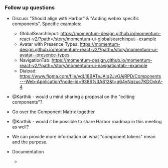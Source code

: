 ### Follow up questions

- Discuss "Should align with Harbor" & "Adding webex specific components".
  Specific examples:
  - GlobalSearchInput: <https://momentum-design.github.io/momentum-react-v2/?path=/story/momentum-ui-globalsearchinput--example>
  - Avatar with Presence Types: <https://momentum-design.github.io/momentum-react-v2/?path=/story/momentum-ui-avatar--presence-types>
  - NavigationTab: <https://momentum-design.github.io/momentum-react-v2/?path=/story/momentum-ui-navigationtab--example>
  - Dialpad: <https://www.figma.com/file/vdL18BATeJAIq2JvGAjRPD/Components---Web-Application?node-id=9386%3A812&t=q64yNqzuc7KDOvkA-4>

- @Karthik - would u mind sharing a proposal on the "editing components"?

- Go over the Component Matrix together

- @Karthik - would it be possible to share Harbor roadmap in this meeting as well?

- We can provide more information on what "component tokens" mean and the purpose.

- Documentation

  -
